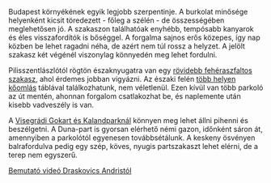 Budapest környékének egyik legjobb szerpentinje. A burkolat minősége helyenként kicsit töredezett - főleg a szélén - de összességében meglehetősen jó. A szakaszon találhatóak enyhébb, tempósabb kanyarok és éles visszafordítók is bőséggel. A forgalma sajnos erős közepes, így nap közben be lehet ragadni néha, de azért nem túl rossz a helyzet. A jelölt szakasz két végénél viszonylag könnyedén meg lehet fordulni.

Pilisszentlászlótól rögtön északnyugatra van egy [rövidebb fehéraszfaltos szakasz](#geo:Feh%C3%A9r%20aszfalt@47.72792,18.968386/?b=Ezen%20a%20szakaszon%20jobban%20cs%C3%BAszik%20az%20%C3%BAtfel%C3%BClet.), ahol érdemes jobban vigyázni. Az északi felén [több helyen kőomlás](#geo:K%C5%91oml%C3%A1svesz%C3%A9ly%20a%20k%C3%B6rny%C3%A9ken@47.727343,18.956758/?b=Vigy%C3%A1zzunk%20az%20%C3%BAton%20l%C3%A9v%C5%91%20nagyobb%20k%C3%B6vekre.%20F%C5%91leg,%20ha%20d%C3%A9li%20ir%C3%A1nyba,%20Szentendre%20fel%C3%A9%20haladunk.) táblával találkozhatunk, nem véletlenül. Ezen kívül van több parkoló az út mentén, ahonnan forgalom csatlakozhat be, és naplemente után kisebb vadveszély is van.

A [Visegrádi Gokart és Kalandparknál](#geo:Visegr%C3%A1di%20Gokart%20%C3%A9s%20Kalandpark@47.766025,18.952663/?b=Itt%20egy%20t%C3%A1gas%20parkol%C3%B3%20tal%C3%A1lhat%C3%B3,%20ahol%20a%20szerpentinez%C5%91k%20k%C3%B6nnyen%20megpihenhetnek%20k%C3%A9t%20k%C3%B6r%20k%C3%B6z%C3%B6tt.%0A%0AA%20gokart%20p%C3%A1lya%20honlapja:%20%3Chttp://visegradgokart.hu/gokart/%3E.%20A%20kalandpark%C3%A9%20pedig:%20%3Chttp://visegradgokart.hu/kaland/%3E.) könnyen meg lehet állni pihenni és beszélgetni. A Duna-part is gyorsan elérhető némi gazon, időnként sáron át, amennyiben a parkolótól egyenesen továbbsétálunk. A keskeny ösvényen balrafordulva pedig egy szép, köves, nyugis partszakaszt lehet elérni, de a terep nem egyszerű.

[Bemutató videó Draskovics Andristól](https://youtu.be/Tg1TaZPti2E)
